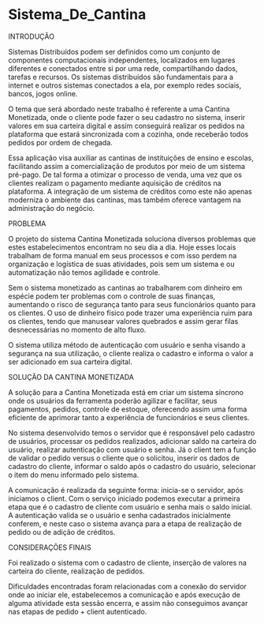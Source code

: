 # Sistema_De_Cantina
 
INTRODUÇÃO 

Sistemas Distribuídos podem ser definidos como um conjunto de componentes computacionais independentes, localizados em lugares diferentes e conectados entre si por uma rede, compartilhando dados, tarefas e recursos. Os sistemas distribuídos são fundamentais para a internet e outros sistemas conectados a ela, por exemplo redes sociais, bancos, jogos online. 

O tema que será abordado neste trabalho é referente a uma Cantina Monetizada, onde o cliente pode fazer o seu cadastro no sistema, inserir valores em sua carteira digital e assim conseguirá realizar os pedidos na plataforma que estará sincronizada com a cozinha, onde receberão todos pedidos por ordem de chegada. 

Essa aplicação visa auxiliar as cantinas de instituições de ensino e escolas, facilitando assim a comercialização de produtos por meio de um sistema pré-pago. De tal forma a otimizar o processo de venda, uma vez que os clientes realizam o pagamento mediante aquisição de créditos na plataforma. A integração de um sistema de créditos como este não apenas moderniza o ambiente das cantinas, mas também oferece vantagem na administração do negócio. 

 

PROBLEMA 

O projeto do sistema Cantina Monetizada soluciona diversos problemas que estes estabelecimentos encontram no seu dia a dia. Hoje esses locais trabalham de forma manual em seus processos e com isso perdem na organização e logística de suas atividades, pois sem um sistema e ou automatização não temos agilidade e controle. 

Sem o sistema monetizado as cantinas ao trabalharem com dinheiro em espécie podem ter problemas com o controle de suas finanças, aumentando o risco de segurança tanto para seus funcionários quanto para os clientes. O uso de dinheiro físico pode trazer uma experiência ruim para os clientes, tendo que manusear valores quebrados e assim gerar filas desnecessárias no momento de alto fluxo. 

O sistema utiliza método de autenticação com usuário e senha visando a segurança na sua utilização, o cliente realiza o cadastro e informa o valor a ser adicionado em sua carteira digital. 

 

SOLUÇÃO DA CANTINA MONETIZADA 

A solução para a Cantina Monetizada está em criar um sistema síncrono onde os usuários da ferramenta poderão agilizar e facilitar, seus pagamentos, pedidos, controle de estoque, oferecendo assim uma forma eficiente de aprimorar tanto a experiência de funcionários e seus clientes. 

No sistema desenvolvido temos o servidor que é responsável pelo cadastro de usuários, processar os pedidos realizados, adicionar saldo na carteira do usuário, realizar autenticação com usuário e senha. Já o client tem a função de validar o pedido versus o cliente que o solicitou, inserir os dados de cadastro do cliente, informar o saldo após o cadastro do usuário, selecionar o item do menu informado pelo sistema. 

A comunicação é realizada da seguinte forma: inicia-se o servidor, após iniciamos o client. Com o serviço iniciado podemos executar a primeira etapa que é o cadastro de cliente com usuário e senha mais o saldo inicial. A autenticação valida se o usuário e senha cadastrados inicialmente conferem, e neste caso o sistema avança para a etapa de realização de pedido ou de adição de créditos.  


 
CONSIDERAÇÕES FINAIS 

Foi realizado o sistema com o cadastro de cliente, inserção de valores na carteira do cliente, realização de pedidos. 

Dificuldades encontradas foram relacionadas com a conexão do servidor onde ao iniciar ele, estabelecemos a comunicação e após execução de alguma atividade esta sessão encerra, e assim não conseguimos avançar nas etapas de pedido + client autenticado.  

 